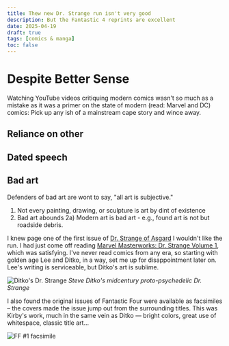 ```yaml
---
title: Thew new Dr. Strange run isn't very good
description: But the Fantastic 4 reprints are excellent
date: 2025-04-19
draft: true
tags: [comics & manga]
toc: false
---
```

# Despite Better Sense
Watching YouTube videos critiquing modern comics wasn't so much as a mistake as it was a primer on the state of modern (read: Marvel and DC) comics: Pick up any ish of a mainstream cape story and wince away.

## Reliance on other 


## Dated speech


## Bad art
Defenders of bad art are wont to say, "all art is subjective."
1) Not every painting, drawing, or sculpture is art by dint of existence
2) Bad art abounds
2a) Modern art is bad art - e.g., found art is not but roadside debris.

I knew page one of the first issue of [Dr. Strange of Asgard](https://www.marvel.com/comics/issue/123723/doctor_strange_of_asgard_2025_1) I wouldn't like the run. I had just come off reading [Marvel Masterworks: Dr. Strange Volume 1](http://www.marvelmasterworks.com/marvel/mm/docstrange/drs_mm01.html), which was satisfying. I've never read comics from any era, so starting with golden age Lee and Ditko, in a way, set me up for disappointment later on. Lee's writing is serviceable, but Ditko's art is sublime.

![Ditko's Dr. Strange](/img/2025-4-13-ditko-strange.jpg)
*Steve Ditko's midcentury proto-psychedelic Dr. Strange*

I also found the original issues of Fantastic Four were available as facsimiles – the covers made the issue jump out from the surrounding titles. This was Kirby's work, much in the same vein as Ditko — bright colors, great use of whitespace, classic title art...

![FF #1 facsimile](/img/2025-04-13-ff-facsimile.jpg)
